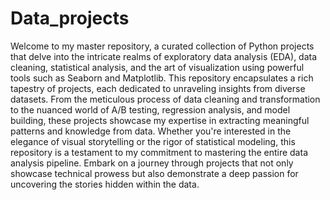 # Data_projects
Welcome to my master repository, a curated collection of Python projects that delve into the intricate realms of exploratory data analysis (EDA), data cleaning, statistical analysis, and the art of visualization using powerful tools such as Seaborn and Matplotlib. This repository encapsulates a rich tapestry of projects, each dedicated to unraveling insights from diverse datasets. From the meticulous process of data cleaning and transformation to the nuanced world of A/B testing, regression analysis, and model building, these projects showcase my expertise in extracting meaningful patterns and knowledge from data. Whether you're interested in the elegance of visual storytelling or the rigor of statistical modeling, this repository is a testament to my commitment to mastering the entire data analysis pipeline. Embark on a journey through projects that not only showcase technical prowess but also demonstrate a deep passion for uncovering the stories hidden within the data.
